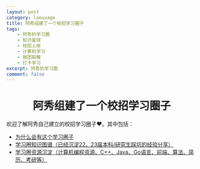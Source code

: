 ```yaml
---
layout: post
category: lanuuage
title: 阿秀组建了一个校招学习圈子
tags:
    - 阿秀的学习圈
    - 知识星球
    - 校招上岸
    - 计算机学习
    - 报团取暖
    - 打卡学习
excerpt: 阿秀的学习圈
comment: false
---
```


<h1 align="center">阿秀组建了一个校招学习圈子</h1>



欢迎了解阿秀自己建立的校招学习圈子❤️。其中包括：

- [为什么会有这个学习圈子](https://www.yuque.com/tuobaaxiu/httmmc/xg0otqvc17wfx4u9)
- [学习圈知识图谱（已经沉淀22、23届本科/研究生踩坑的经验分享）](https://www.yuque.com/tuobaaxiu/httmmc/gge9ppd0mbu2d3dp)
- [学习圈资源沉淀（计算机编程资源、C++、Java、Go语言、前端、算法、简历、考研等）](https://www.yuque.com/tuobaaxiu/httmmc/qs0yn66apvkzw0ps)

